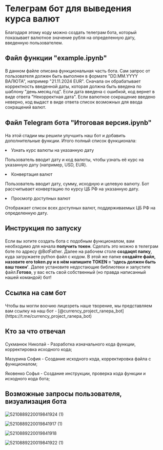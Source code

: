 <h1>Телеграм бот для выведения курса валют</h1>
<p>Благодаря этому коду можно создать телеграм бота, который показывает валютное значение рубля на определенную дату, введенную пользователем. </p>
<p><h2>Файл функции "example.ipynb"</p></h2>
<p>В данном файле описана функциональная часть бота. Сам запрос от пользователя должен быть выполнен в формате "DD.MM.YYYY ВАЛЮТА", например "21.11.2024 EUR". Сначала он обрабатывает корректность введенной даты, которая должна быть введена по шаблону "день.месяц.год". Если дата введена с ошибкой, код вернет в виде ответа "Некорректная дата". Если валютное сокращение введено неверно, код выдаст в виде ответа список возможных для ввода сокращений валют. </p>
<h2><p> Файл Telegram бота "Итоговая версия.ipynb" </p></h2>
<p>На этой стадии мы решили улучшить наш бот и добавить дополнительные функции. Итого полный список функционала:</p>
<li>Узнать курс валюты на указанную дату</li>
<p>Пользователь вводит дату и код валюты, чтобы узнать её курс на указанную дату (например, USD, EUR).</p> 
<li>Конвертация валют</li>
<p>Пользователь вводит дату, сумму, исходную и целевую валюту. Бот рассчитывает конвертацию по курсу ЦБ РФ на указанную дату.</p>
<li>Просмотр доступных валют</li>
<p> Отображает список всех доступных валют, поддерживаемых ЦБ РФ на определенную дату.</p>
<h2><p> Инструкция по запуску </p></h2>
<p>Если вы хотите создать бота с подобным функционалом, вам необходимо для начала <strong>получить токен</strong>. Сделать это можно в телеграм боте по адресу @BotFather. Далее на рабочем столе <strong>создаqnt папку</strong>, куда загружаете python файл с кодом. В этой же папке <strong>создайте файл, назовите его token.py и в нём напишите TOKEN = 'здесь должен быть ваш токен'</strong>. Далее установите недостающие библиотеки и запустите файл.<strong>Готово</strong>, у вас есть свой собственный (но правда написанный нашей командой) бот! </p>
<h2><p> Ссылка на сам бот </p></h2>
Чтобы вы могли воочию лицезреть наше творение, мы представляем вам ссылку на наш бот - [@currency_project_ranepa_bot](https://t.me/currency_project_ranepa_bot)
<h2><p> Кто за что отвечал</p></h2>
<p>Сукманюк Николай - Разработка изначального кода функции, корректировка исходного кода;</p>
<p>Мазурина София - Создание исходного кода, корректировка файла с функционалом;</p>
<p>Яковенко Софья - Создание инструкции, проверка кода функции и исходного кода бота;</p>
<h2><p> Возможные запросы пользователя, визуализация бота</p></h2>

![5210889220019841924 (1)](https://github.com/user-attachments/assets/368b6e89-9511-4544-94bd-1e1b2ff63775)

![5210889220019841917 (1)](https://github.com/user-attachments/assets/d9260255-776f-4f3e-9fc8-ad150d3f5ea4)

![5210889220019841918](https://github.com/user-attachments/assets/3186f15a-b0de-4eb5-a0a9-4e1cc2b36f7e)

![5210889220019841922 (1)](https://github.com/user-attachments/assets/d1e65f6d-a2bb-4e5e-8ce8-9b6736a08d64)
